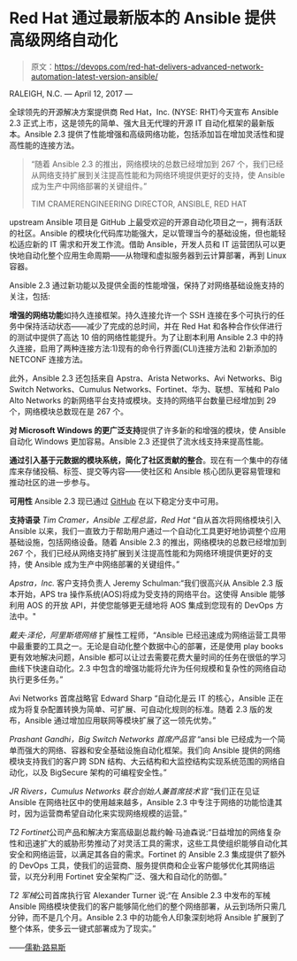 # Red Hat 通过最新版本的 Ansible 提供高级网络自动化

> 原文：<https://devops.com/red-hat-delivers-advanced-network-automation-latest-version-ansible/>

RALEIGH, N.C. — April 12, 2017 —

全球领先的开源解决方案提供商 Red Hat，Inc. (NYSE: RHT)今天宣布 Ansible 2.3 正式上市，这是领先的简单、强大且无代理的开源 IT 自动化框架的最新版本。Ansible 2.3 提供了性能增强和高级网络功能，包括添加旨在增加灵活性和提高性能的连接方法。

> “随着 Ansible 2.3 的推出，网络模块的总数已经增加到 267 个，我们已经从网络支持扩展到关注提高性能和为网络环境提供更好的支持，使 Ansible 成为生产中网络部署的关键组件。”
> 
> TIM CRAMERENGINEERING DIRECTOR, ANSIBLE, RED HAT

upstream Ansible 项目是 GitHub 上最受欢迎的开源自动化项目之一，拥有活跃的社区。Ansible 的模块化代码库功能强大，足以管理当今的基础设施，但也能轻松适应新的 IT 需求和开发工作流。借助 Ansible，开发人员和 IT 运营团队可以更快地自动化整个应用生命周期——从物理和虚拟服务器到云计算部署，再到 Linux 容器。

Ansible 2.3 通过新功能以及提供全面的性能增强，保持了对网络基础设施支持的关注，包括:

**增强的网络功能**如持久连接框架。持久连接允许一个 SSH 连接在多个可执行的任务中保持活动状态——减少了完成的总时间，并在 Red Hat 和各种合作伙伴进行的测试中提供了高达 10 倍的网络性能提升。为了让剧本利用 Ansible 2.3 中的持久连接，启用了两种连接方法:1)现有的命令行界面(CLI)连接方法和 2)新添加的 NETCONF 连接方法。

此外，Ansible 2.3 还包括来自 Apstra、Arista Networks、Avi Networks、Big Switch Networks、Cumulus Networks、Fortinet、华为、联想、军械和 Palo Alto Networks 的新网络平台支持或模块。支持的网络平台数量已经增加到 29 个，网络模块总数现在是 267 个。

**对 Microsoft Windows 的更广泛支持**提供了许多新的和增强的模块，使 Ansible 自动化 Windows 更加容易。Ansible 2.3 还提供了流水线支持来提高性能。

**通过引入基于元数据的模块系统，简化了社区贡献的整合**。现在有一个集中的存储库来存储投稿、标签、提交等内容——使社区和 Ansible 核心团队更容易管理和推动社区的进一步参与。

**可用性**
Ansible 2.3 现已通过 [GitHub](https://github.com/ansible/ansible/tree/stable-2.3) 在以下稳定分支中可用。

**支持语录**
*Tim Cramer，Ansible 工程总监，Red Hat*
“自从首次将网络模块引入 Ansible 以来，我们一直致力于帮助用户通过一个自动化工具更好地协调整个应用基础设施，包括网络设备。随着 Ansible 2.3 的推出，网络模块的总数已经增加到 267 个，我们已经从网络支持扩展到关注提高性能和为网络环境提供更好的支持，使 Ansible 成为生产中网络部署的关键组件。”

*Apstra，Inc.*
客户支持负责人 Jeremy Schulman:“我们很高兴从 Ansible 2.3 版本开始，APS tra 操作系统(AOS)将成为受支持的网络平台。这使得 Ansible 能够利用 AOS 的开放 API，并使您能够更无缝地将 AOS 集成到您现有的 DevOps 方法中。"

*戴夫·泽伦，阿里斯塔网络*
扩展性工程师，“Ansible 已经迅速成为网络运营工具带中最重要的工具之一。无论是自动化整个数据中心的部署，还是使用 play books 更有效地解决问题，Ansible 都可以让过去需要花费大量时间的任务在很低的学习曲线下快速自动化。2.3 中包含的增强功能将允许为任何规模和复杂性的网络自动执行更多任务。”

Avi Networks 首席战略官 Edward Sharp
“自动化是云 IT 的核心，Ansible 正在成为将复杂配置转换为简单、可扩展、可自动化规则的标准。随着 2.3 版的发布，Ansible 通过增加应用联网等模块扩展了这一领先优势。”

*Prashant Gandhi，Big Switch Networks 首席产品官*
“ansi ble 已经成为一个简单而强大的网络、容器和安全基础设施自动化框架。我们向 Ansible 提供的网络模块支持我们的客户跨 SDN 结构、大云结构和大监控结构实现系统范围的网络自动化，以及 BigSecure 架构的可编程安全性。”

*JR Rivers，Cumulus Networks 联合创始人兼首席技术官*
“我们正在见证 Ansible 在网络社区中的使用越来越多，Ansible 2.3 中专注于网络的功能恰逢其时，因为运营商希望自动化来实现网络规模的运营。”

*T2 Fortinet*公司产品和解决方案高级副总裁约翰·马迪森说:“日益增加的网络复杂性和迅速扩大的威胁形势推动了对灵活工具的需求，这些工具使组织能够自动化其安全和网络运营，以满足其各自的需求。Fortinet 的 Ansible 2.3 集成提供了额外的 DevOps 工具，使我们的运营商、服务提供商和企业客户能够优化其网络运营，以充分利用 Fortinet 安全架构广泛、强大和自动化的防御。”

*T2 军械*公司首席执行官 Alexander Turner 说:“在 Ansible 2.3 中发布的军械 Ansible 网络模块使我们的客户能够简化他们的整个网络部署，从云到场所只需几分钟，而不是几个月。Ansible 2.3 中的功能令人印象深刻地将 Ansible 扩展到了整个体系，使多云一键式部署成为了现实。”

——[儒勒·路易斯](https://devops.com/author/jules/)